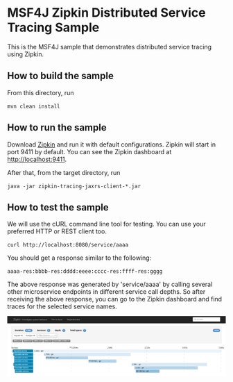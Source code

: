 # MSF4J Zipkin Distributed Service Tracing Sample

This is the MSF4J sample that demonstrates distributed service tracing using Zipkin.

## How to build the sample

From this directory, run

```
mvn clean install
```

## How to run the sample

Download [Zipkin](http://zipkin.io/pages/quickstart.html#Java) and run it with default configurations.
Zipkin will start in port 9411 by default. You can see the Zipkin dashboard at [http://localhost:9411](http://localhost:9411).

After that, from the target directory, run
```
java -jar zipkin-tracing-jaxrs-client-*.jar
```

## How to test the sample

We will use the cURL command line tool for testing. You can use your preferred HTTP or REST client too.

```
curl http://localhost:8080/service/aaaa
```

You should get a response similar to the following:

```
aaaa-res:bbbb-res:dddd:eeee:cccc-res:ffff-res:gggg
```

The above response was generated by 'service/aaaa' by calling several other microservice endpoints in different service call depths.
So after receiving the above response, you can go to the Zipkin dashboard and find traces for the selected service names.


![Zipkin Dashboard](resources/zipkintraces.png)

